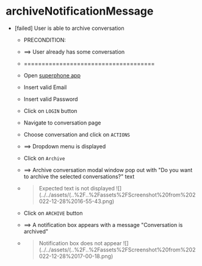 # archiveNotificationMessage

* [failed]  User is able to archive conversation

    * PRECONDITION:

    * ==> User already has some conversation

    * =====================================

    * Open [superphone app](https://app.superphone-stage.com)

    * Insert valid Email

    * Insert valid Password

    * Click on `LOGIN` button

    * Navigate to conversation page

    * Choose conversation and click on `ACTIONS`

    * ==> Dropdown menu is displayed

    * Click on `Archive`

    * ==> Archive conversation modal window pop out with "Do you want to archive the selected conversations?" text

    * > Expected text is not displayed ![](../../assets/(..%2F..%2Fassets%2FScreenshot%20from%202022-12-28%2016-55-43.png)

    * Click on `ARCHIVE` button

    * ==> A notification box appears with a message "Conversation is archived"

    * > Notification box does not appear ![](../../assets/(..%2F..%2Fassets%2FScreenshot%20from%202022-12-28%2017-00-18.png)
    
